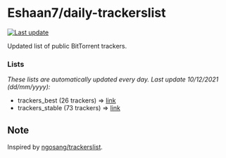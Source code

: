 
# Eshaan7/daily-trackerslist 

[![Last update](https://img.shields.io/badge/Last%20update-10/12/2021-blue.svg)](#)

Updated list of public BitTorrent trackers.

### Lists
*These lists are automatically updated every day. Last update 10/12/2021 (_dd/mm/yyyy_):*

* trackers_best (26 trackers) => [link](https://raw.githubusercontent.com/eshaan7/daily-trackerslist/master/trackers_best.txt)
* trackers_stable (73 trackers) => [link](https://raw.githubusercontent.com/eshaan7/daily-trackerslist/master/trackers_stable.txt)

## Note

Inspired by [ngosang/trackerslist](https://github.com/ngosang/trackerslist).
